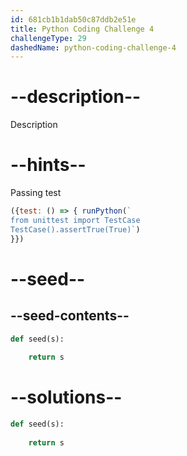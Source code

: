 ```yaml
---
id: 681cb1b1dab50c87ddb2e51e
title: Python Coding Challenge 4
challengeType: 29
dashedName: python-coding-challenge-4
---
```


# --description--

Description

# --hints--
      
Passing test

```js
({test: () => { runPython(`
from unittest import TestCase
TestCase().assertTrue(True)`)
}})
```

# --seed--

## --seed-contents--

```py
def seed(s):
  
    return s

```

# --solutions--

```py
def seed(s):
  
    return s

```
